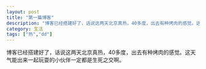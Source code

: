 ```yaml
---
layout: post
title: "第一篇博客"
description: "博客已经搭建好了，话说这两天北京真热，40多度，出去有种烤肉的感觉。这天气能出来一起玩耍的小伙伴一定都是生死之交啊。"
category: 生活
tags: ["热","dd"]
---
```


博客已经搭建好了，话说这两天北京真热，40多度，出去有种烤肉的感觉。这天气能出来一起玩耍的小伙伴一定都是生死之交啊。